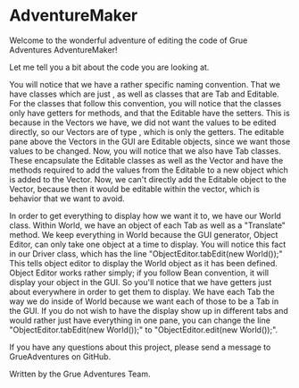AdventureMaker
==============

Welcome to the wonderful adventure of editing the code of Grue Adventures AdventureMaker!

Let me tell you a bit about the code you are looking at.

You will notice that we have a rather specific naming convention. That we have classes which are just <E>, as well as classes that are
<E>Tab and Editable<E>. For the classes that follow this convention, you will notice that the <E> classes only have getters for methods,
and that the Editable<E> have the setters. This is because in the Vectors we have, we did not want the values to be edited directly, so
our Vectors are of type <E>, which is only the getters. The editable pane above the Vectors in the GUI are Editable<E> objects, since we
want those values to be changed. Now, you will notice that we also have <E>Tab classes. These encapsulate the Editable<E> classes as well
as the Vector<E> and have the methods required to add the values from the Editable<E> to a new <E> object which is added to the Vector<E>.
Now, we can't directly add the Editable<E> object to the Vector, because then it would be editable within the vector, which is behavior
that we want to avoid.

In order to get everything to display how we want it to, we have our World class. Within World, we have an object of each <E>Tab as well as
a "Translate" method. We keep everything in World because the GUI generator, Object Editor, can only take one object at a time to display.
You will notice this fact in our Driver class, which has the line "ObjectEditor.tabEdit(new World());" This tells object editor to display
the World object as it has been defined. Object Editor works rather simply; if you follow Bean convention, it will display your object in
the GUI. So you'll notice that we have getters just about everywhere in order to get them to display. We have each <E>Tab the way we do
inside of World because we want each of those to be a Tab in the GUI. If you do not wish to have the display show up in different tabs and
would rather just have everything in one pane, you can change the line "ObjectEditor.tabEdit(new World());" to "ObjectEditor.edit(new World());".


If you have any questions about this project, please send a message to GrueAdventures on GitHub.

Written by the Grue Adventures Team.
